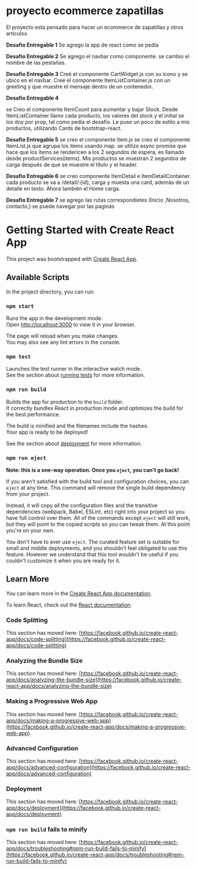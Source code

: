 # proyecto ecommerce zapatillas
El proyecto esta pensado para hacer un ecommerce de zapatillas y otros articulos 

**Desafio  Entregable 1**
Se agrego la app de react como se pedía

**Desafio  Entregable 2**
Se agrego el navbar como componente.
se cambio el nombre de las pestañas.

**Desafio  Entregable 3**
Creé el componente CartWidget.js con su ícono y se ubico en el navbar.
Creé el componente ItemListContainer.js con un greeting y que muestre el mensaje dentro de un contenedor.

**Desafio  Entregable 4**

se Creo el componente ItemCount para aumentar y bajar Stock.
Desde ItemListContainer llamo cada producto, los valores del stock y el initial se los doy por prop, tal como pedía el desafío.
Le puse un poco de estilo a mis productos, utilizando Cards de bootstrap-react.

**Desafio  Entregable 5**
se creo el componente Item.js
se creo el componente ItemList.js que agrupa los items usando map.
se utilizo async promise que hace que los items se rendericen a los 2 segundos de espera, es llamado desde productServices(items).
Mis productos se muestran 2 segundos de carga después de que se muestre el título y el header.

**Desafio  Entregable 6**
se creo componente ItemDetail e ItemDetailContainer.
 cada producto se va a /detail/:{id}, carga y muesta una card, además de un detalle en texto.
Ahora también el Home carga.


**Desafio  Entregable 7**
 se agrego las rutas correspondietes (Inicio ,Nosotros, contacto,)
 se puede navegar por las paginas




# Getting Started with Create React App

This project was bootstrapped with [Create React App](https://github.com/facebook/create-react-app).

## Available Scripts

In the project directory, you can run:

### `npm start`

Runs the app in the development mode.\
Open [http://localhost:3000](http://localhost:3000) to view it in your browser.

The page will reload when you make changes.\
You may also see any lint errors in the console.

### `npm test`

Launches the test runner in the interactive watch mode.\
See the section about [running tests](https://facebook.github.io/create-react-app/docs/running-tests) for more information.

### `npm run build`

Builds the app for production to the `build` folder.\
It correctly bundles React in production mode and optimizes the build for the best performance.

The build is minified and the filenames include the hashes.\
Your app is ready to be deployed!

See the section about [deployment](https://facebook.github.io/create-react-app/docs/deployment) for more information.

### `npm run eject`

**Note: this is a one-way operation. Once you `eject`, you can't go back!**

If you aren't satisfied with the build tool and configuration choices, you can `eject` at any time. This command will remove the single build dependency from your project.

Instead, it will copy all the configuration files and the transitive dependencies (webpack, Babel, ESLint, etc) right into your project so you have full control over them. All of the commands except `eject` will still work, but they will point to the copied scripts so you can tweak them. At this point you're on your own.

You don't have to ever use `eject`. The curated feature set is suitable for small and middle deployments, and you shouldn't feel obligated to use this feature. However we understand that this tool wouldn't be useful if you couldn't customize it when you are ready for it.

## Learn More

You can learn more in the [Create React App documentation](https://facebook.github.io/create-react-app/docs/getting-started).

To learn React, check out the [React documentation](https://reactjs.org/).

### Code Splitting

This section has moved here: [https://facebook.github.io/create-react-app/docs/code-splitting](https://facebook.github.io/create-react-app/docs/code-splitting)

### Analyzing the Bundle Size

This section has moved here: [https://facebook.github.io/create-react-app/docs/analyzing-the-bundle-size](https://facebook.github.io/create-react-app/docs/analyzing-the-bundle-size)

### Making a Progressive Web App

This section has moved here: [https://facebook.github.io/create-react-app/docs/making-a-progressive-web-app](https://facebook.github.io/create-react-app/docs/making-a-progressive-web-app)

### Advanced Configuration

This section has moved here: [https://facebook.github.io/create-react-app/docs/advanced-configuration](https://facebook.github.io/create-react-app/docs/advanced-configuration)

### Deployment

This section has moved here: [https://facebook.github.io/create-react-app/docs/deployment](https://facebook.github.io/create-react-app/docs/deployment)

### `npm run build` fails to minify

This section has moved here: [https://facebook.github.io/create-react-app/docs/troubleshooting#npm-run-build-fails-to-minify](https://facebook.github.io/create-react-app/docs/troubleshooting#npm-run-build-fails-to-minify)
